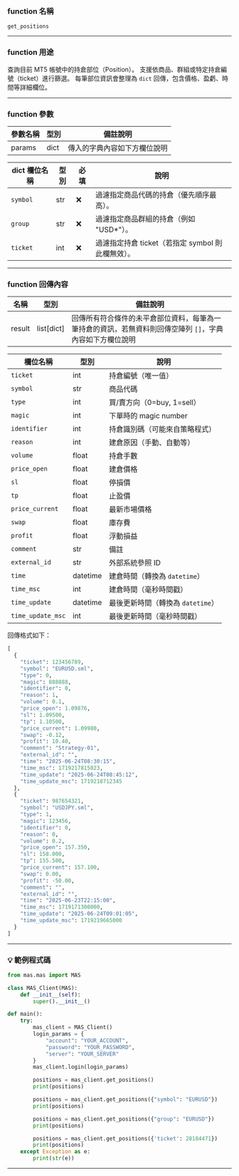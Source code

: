 ### function 名稱

`get_positions`

---

### function 用途

查詢目前 MT5 帳號中的持倉部位（Position）。
支援依商品、群組或特定持倉編號（ticket）進行篩選。
每筆部位資訊會整理為 `dict` 回傳，包含價格、盈虧、時間等詳細欄位。

---

### function 參數

| 參數名稱 | 型別 | 備註說明 |
|----------|------|----------|
| params   | dict | 傳入的字典內容如下方欄位說明 |

| dict 欄位名稱  | 型別 | 必填 | 說明                                                |
|---------------|------|------|-----------------------------------------------------|
| `symbol`      | str  | ❌   | 過濾指定商品代碼的持倉（優先順序最高）。                |
| `group`       | str  | ❌   | 過濾指定商品群組的持倉（例如 "USD\*"）。               |
| `ticket`      | int  | ❌   | 過濾指定持倉 ticket（若指定 symbol 則此欄無效）。       |

---

### function 回傳內容

| 名稱   | 型別         | 備註說明                                  |
|--------|-------------|-------------------------------------------|
| result | list[dict]  | 回傳所有符合條件的未平倉部位資料，每筆為一筆持倉的資訊，若無資料則回傳空陣列 `[]`，字典內容如下方欄位說明|

| 欄位名稱           | 型別        | 說明                              |
|--------------------|-------------|-----------------------------------|
| `ticket`           | int         | 持倉編號（唯一值）                 |
| `symbol`           | str         | 商品代碼                           |
| `type`             | int         | 買/賣方向（0=buy, 1=sell）         |
| `magic`            | int         | 下單時的 magic number              |
| `identifier`       | int         | 持倉識別碼（可能來自策略程式）     |
| `reason`           | int         | 建倉原因（手動、自動等）           |
| `volume`           | float       | 持倉手數                            |
| `price_open`       | float       | 建倉價格                            |
| `sl`               | float       | 停損價                              |
| `tp`               | float       | 止盈價                              |
| `price_current`    | float       | 最新市場價格                        |
| `swap`             | float       | 庫存費                              |
| `profit`           | float       | 浮動損益                            |
| `comment`          | str         | 備註                                |
| `external_id`      | str         | 外部系統參照 ID                     |
| `time`             | datetime    | 建倉時間（轉換為 `datetime`）       |
| `time_msc`         | int         | 建倉時間（毫秒時間戳）              |
| `time_update`      | datetime    | 最後更新時間（轉換為 `datetime`）   |
| `time_update_msc`  | int         | 最後更新時間（毫秒時間戳）          |

回傳格式如下：
```python
[
  {
    "ticket": 123456789,
    "symbol": "EURUSD.sml",
    "type": 0,
    "magic": 888888,
    "identifier": 0,
    "reason": 1,
    "volume": 0.1,
    "price_open": 1.09876,
    "sl": 1.09500,
    "tp": 1.10500,
    "price_current": 1.09980,
    "swap": -0.12,
    "profit": 10.40,
    "comment": "Strategy-01",
    "external_id": "",
    "time": "2025-06-24T08:30:15",
    "time_msc": 1719217815023,
    "time_update": "2025-06-24T08:45:12",
    "time_update_msc": 1719218712345
  },
  {
    "ticket": 987654321,
    "symbol": "USDJPY.sml",
    "type": 1,
    "magic": 123456,
    "identifier": 0,
    "reason": 0,
    "volume": 0.2,
    "price_open": 157.350,
    "sl": 158.000,
    "tp": 155.500,
    "price_current": 157.100,
    "swap": 0.00,
    "profit": -50.00,
    "comment": "",
    "external_id": "",
    "time": "2025-06-23T22:15:00",
    "time_msc": 1719171300000,
    "time_update": "2025-06-24T09:01:05",
    "time_update_msc": 1719219665000
  }
]

```

---

### 💡 範例程式碼

```python
from mas.mas import MAS

class MAS_Client(MAS):
    def __init__(self):
        super().__init__()

def main():
    try:
        mas_client = MAS_Client()
        login_params = {
            "account": "YOUR_ACCOUNT",
            "password": "YOUR_PASSWORD",
            "server": "YOUR_SERVER"
        }
        mas_client.login(login_params)

        positions = mas_client.get_positions()
        print(positions)

        positions = mas_client.get_positions({"symbol": "EURUSD"})
        print(positions)

        positions = mas_client.get_positions({"group": "EURUSD"})
        print(positions)

        positions = mas_client.get_positions({'ticket': 28184471})
        print(positions)
    except Exception as e:
        print(str(e))
```
---
